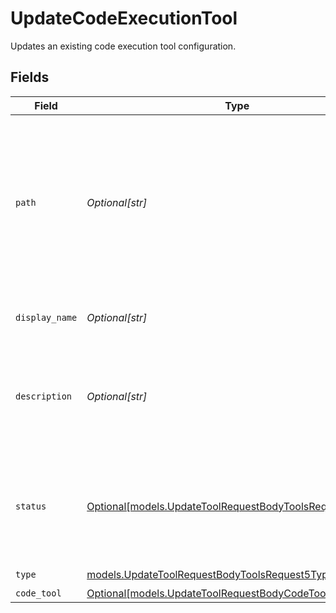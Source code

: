 # UpdateCodeExecutionTool

Updates an existing code execution tool configuration.


## Fields

| Field                                                                                                                                                                                                                                                                                          | Type                                                                                                                                                                                                                                                                                           | Required                                                                                                                                                                                                                                                                                       | Description                                                                                                                                                                                                                                                                                    | Example                                                                                                                                                                                                                                                                                        |
| ---------------------------------------------------------------------------------------------------------------------------------------------------------------------------------------------------------------------------------------------------------------------------------------------- | ---------------------------------------------------------------------------------------------------------------------------------------------------------------------------------------------------------------------------------------------------------------------------------------------- | ---------------------------------------------------------------------------------------------------------------------------------------------------------------------------------------------------------------------------------------------------------------------------------------------- | ---------------------------------------------------------------------------------------------------------------------------------------------------------------------------------------------------------------------------------------------------------------------------------------------- | ---------------------------------------------------------------------------------------------------------------------------------------------------------------------------------------------------------------------------------------------------------------------------------------------- |
| `path`                                                                                                                                                                                                                                                                                         | *Optional[str]*                                                                                                                                                                                                                                                                                | :heavy_minus_sign:                                                                                                                                                                                                                                                                             | Entity storage path in the format: `project/folder/subfolder/...`<br/><br/>The first element identifies the project, followed by nested folders (auto-created as needed).<br/><br/>With project-based API keys, the first element is treated as a folder name, as the project is predetermined by the API key. | Default                                                                                                                                                                                                                                                                                        |
| `display_name`                                                                                                                                                                                                                                                                                 | *Optional[str]*                                                                                                                                                                                                                                                                                | :heavy_minus_sign:                                                                                                                                                                                                                                                                             | The name of the tool as it will be displayed in the UI. This is optional and if not provided, the `key` will be used.                                                                                                                                                                          |                                                                                                                                                                                                                                                                                                |
| `description`                                                                                                                                                                                                                                                                                  | *Optional[str]*                                                                                                                                                                                                                                                                                | :heavy_minus_sign:                                                                                                                                                                                                                                                                             | A description of the tool, used by the model to choose when and how to call the tool. We do recommend using the `description` field as accurate as possible to give enough context to the model to make the right decision.                                                                    |                                                                                                                                                                                                                                                                                                |
| `status`                                                                                                                                                                                                                                                                                       | [Optional[models.UpdateToolRequestBodyToolsRequest5Status]](../models/updatetoolrequestbodytoolsrequest5status.md)                                                                                                                                                                             | :heavy_minus_sign:                                                                                                                                                                                                                                                                             | The status of the tool. `Live` is the latest version of the tool. `Draft` is a version that is not yet published. `Pending` is a version that is pending approval. `Published` is a version that was live and has been replaced by a new version.                                              |                                                                                                                                                                                                                                                                                                |
| `type`                                                                                                                                                                                                                                                                                         | [models.UpdateToolRequestBodyToolsRequest5Type](../models/updatetoolrequestbodytoolsrequest5type.md)                                                                                                                                                                                           | :heavy_check_mark:                                                                                                                                                                                                                                                                             | N/A                                                                                                                                                                                                                                                                                            |                                                                                                                                                                                                                                                                                                |
| `code_tool`                                                                                                                                                                                                                                                                                    | [Optional[models.UpdateToolRequestBodyCodeTool]](../models/updatetoolrequestbodycodetool.md)                                                                                                                                                                                                   | :heavy_minus_sign:                                                                                                                                                                                                                                                                             | N/A                                                                                                                                                                                                                                                                                            |                                                                                                                                                                                                                                                                                                |